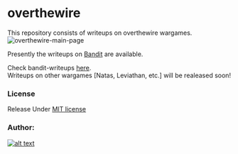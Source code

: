 # overthewire
This repository consists of writeups on overthewire wargames.
![overthewire-main-page](https://github.com/sreekesari-vangeepuram/overthewire/raw/master/overthewire/main_page.png)

Presently the writeups on [Bandit](https://overthewire.org/wargames/bandit/) are available.  

Check bandit-writeups [here](https://github.com/sreekesari-vangeepuram/overthewire/blob/master/overthewire/bandit/README.md).  
Writeups on other wargames [Natas, Leviathan, etc.] will be realeased soon!

### License
Release Under [MIT license](https://github.com/sreekesari-vangeepuram/overthewire/blob/master/LICENSE)

### Author:
[1.1]: http://i.imgur.com/tXSoThF.png (sreekesari)
[1]: https://twitter.com/sreekesari
[![alt text][1.1]][1]
